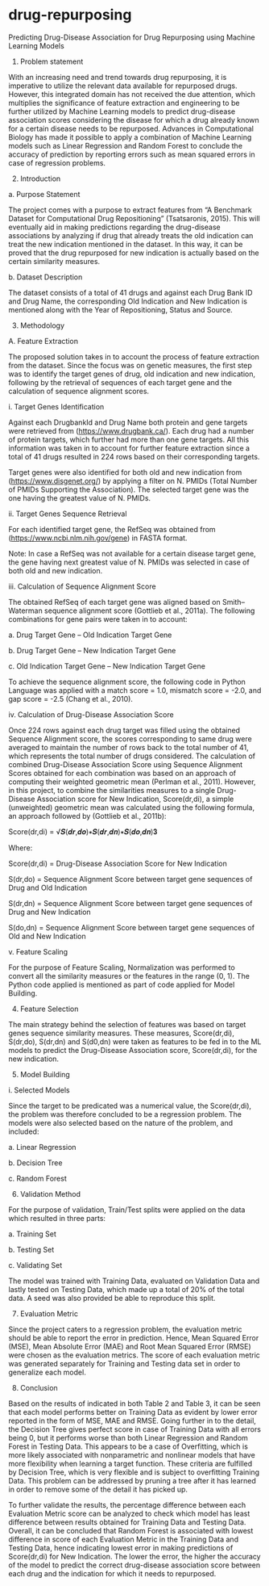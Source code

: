 # drug-repurposing
Predicting Drug-Disease Association for Drug Repurposing using Machine Learning Models

1. Problem statement

With an increasing need and trend towards drug repurposing, it is imperative to utilize the relevant data available for repurposed drugs. However, this integrated domain has not received the due attention, which multiplies the significance of feature extraction and engineering to be further utilized by Machine Learning models to predict drug-disease association scores considering the disease for which a drug already known for a certain disease needs to be repurposed. Advances in Computational Biology has made it possible to apply a combination of Machine Learning models such as Linear Regression and Random Forest to conclude the accuracy of prediction by reporting errors such as mean squared errors in case of regression problems.

2. Introduction
   
a. Purpose Statement

The project comes with a purpose to extract features from “A Benchmark Dataset for Computational Drug Repositioning” (Tsatsaronis, 2015). This will eventually aid in making predictions regarding the drug-disease associations by analyzing if drug that already treats the old indication can treat the new indication mentioned in the dataset. In this way, it can be proved that the drug repurposed for new indication is actually based on the certain similarity measures.

b. Dataset Description

The dataset consists of a total of 41 drugs and against each Drug Bank ID and Drug Name, the corresponding Old Indication and New Indication is mentioned along with the Year of Repositioning, Status and Source.

3. Methodology

A. Feature Extraction

The proposed solution takes in to account the process of feature extraction from the dataset. Since the focus was on genetic measures, the first step was to identify the target genes of drug, old indication and new indication, following by the retrieval of sequences of each target gene and the calculation of sequence alignment scores.

i. Target Genes Identification

Against each DrugbankId and Drug Name both protein and gene targets were retrieved from (https://www.drugbank.ca/). Each drug had a number of protein targets, which further had more than one gene targets. All this information was taken in to account for further feature extraction since a total of 41 drugs resulted in 224 rows based on their corresponding targets.

Target genes were also identified for both old and new indication from (https://www.disgenet.org/) by applying a filter on N. PMIDs (Total Number of PMIDs Supporting the Association). The selected target gene was the one having the greatest value of N. PMIDs.

ii. Target Genes Sequence Retrieval

For each identified target gene, the RefSeq was obtained from (https://www.ncbi.nlm.nih.gov/gene) in FASTA format.

Note: In case a RefSeq was not available for a certain disease target gene, the gene having next greatest value of N. PMIDs was selected in case of both old and new indication.

iii. Calculation of Sequence Alignment Score

The obtained RefSeq of each target gene was aligned based on Smith–Waterman sequence alignment score (Gottlieb et al., 2011a). The following combinations for gene pairs were taken in to account:

a. Drug Target Gene – Old Indication Target Gene

b. Drug Target Gene – New Indication Target Gene

c. Old Indication Target Gene – New Indication Target Gene

To achieve the sequence alignment score, the following code in Python Language was applied with a match score = 1.0, mismatch score = -2.0, and gap score = -2.5 (Chang et al., 2010).

iv. Calculation of Drug-Disease Association Score

Once 224 rows against each drug target was filled using the obtained Sequence Alignment score, the scores corresponding to same drug were averaged to maintain the number of rows back to the total number of 41, which represents the total number of drugs considered. The calculation of combined Drug-Disease Association Score using Sequence Alignment Scores obtained for each combination was based on an approach of computing their weighted geometric mean (Perlman et al., 2011). However, in this project, to combine the similarities measures to a single Drug-Disease Association score for New Indication, Score(dr,di), a simple (unweighted) geometric mean was calculated using the following formula, an approach followed by (Gottlieb et al., 2011b):

Score(dr,di) = √𝑺(𝒅𝒓,𝒅𝒐)∗𝑺(𝒅𝒓,𝒅𝒏)∗𝑺(𝒅𝒐,𝒅𝒏)𝟑

Where:

Score(dr,di) = Drug-Disease Association Score for New Indication

S(dr,do) = Sequence Alignment Score between target gene sequences of Drug and Old Indication

S(dr,dn) = Sequence Alignment Score between target gene sequences of Drug and New Indication

S(do,dn) = Sequence Alignment Score between target gene sequences of Old and New Indication

v. Feature Scaling

For the purpose of Feature Scaling, Normalization was performed to convert all the similarity measures or the features in the range (0, 1). The Python code applied is mentioned as part of code applied for Model Building.

4. Feature Selection
   
The main strategy behind the selection of features was based on target genes sequence similarity measures. These measures, Score(dr,di), S(dr,do), S(dr,dn) and S(d0,dn) were taken as features to be fed in to the ML models to predict the Drug-Disease Association score, Score(dr,di), for the new indication.

5. Model Building
   
i. Selected Models

Since the target to be predicated was a numerical value, the Score(dr,di), the problem was therefore concluded to be a regression problem. The models were also selected based on the nature of the problem, and included:

a. Linear Regression

b. Decision Tree

c. Random Forest

6. Validation Method
   
For the purpose of validation, Train/Test splits were applied on the data which resulted in three parts:

a. Training Set

b. Testing Set

c. Validating Set

The model was trained with Training Data, evaluated on Validation Data and lastly tested on Testing Data, which made up a total of 20% of the total data. A seed was also provided be able to reproduce this split.

7. Evaluation Metric
   
Since the project caters to a regression problem, the evaluation metric should be able to report the error in prediction. Hence, Mean Squared Error (MSE), Mean Absolute Error (MAE) and Root Mean Squared Error (RMSE) were chosen as the evaluation metrics. The score of each evaluation metric was generated separately for Training and Testing data set in order to generalize each model.

8. Conclusion

Based on the results of indicated in both Table 2 and Table 3, it can be seen that each model performs better on Training Data as evident by lower error reported in the form of MSE, MAE and RMSE. Going further in to the detail, the Decision Tree gives perfect score in case of Training Data with all errors being 0, but it performs worse than both Linear Regression and Random Forest in Testing Data. This appears to be a case of Overfitting, which is more likely associated with nonparametric and nonlinear models that have more flexibility when learning a target function. These criteria are fulfilled by Decision Tree, which is very flexible and is subject to overfitting Training Data. This problem can be addressed by pruning a tree after it has learned in order to remove some of the detail it has picked up.

To further validate the results, the percentage difference between each Evaluation Metric score can be analyzed to check which model has least difference between results obtained for Training Data and Testing Data. Overall, it can be concluded that Random Forest is associated with lowest difference in score of each Evaluation Metric in the Training Data and Testing Data, hence indicating lowest error in making predictions of Score(dr,di) for New Indication. The lower the error, the higher the accuracy of the model to predict the correct drug-disease association score between each drug and the indication for which it needs to repurposed.
